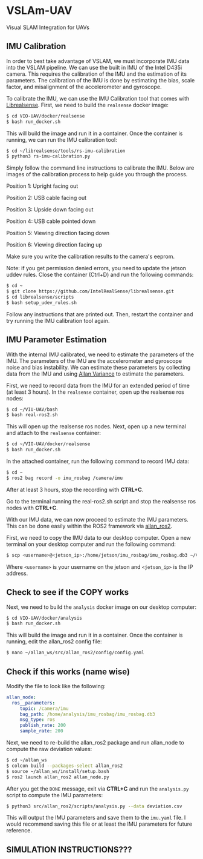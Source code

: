 # VSLAm-UAV
Visual SLAM Integration for UAVs

## IMU Calibration

In order to best take advantage of VSLAM, we must incorporate IMU data into the VSLAM pipeline. We can use the built in IMU of the Intel D435i camera. This requires the calibration of the IMU and the estimation of its parameters. The calibration of the IMU is done by estimating the bias, scale factor, and misalignment of the accelerometer and gyroscope.

To calibrate the IMU, we can use the IMU Calibration tool that comes with [Librealsense](https://github.com/IntelRealSense/librealsense). First, we need to build the `realsense` docker image:

```bash
$ cd VIO-UAV/docker/realsense
$ bash run_docker.sh
```

This will build the image and run it in a container. Once the container is running, we can run the IMU calibration tool:

```bash
$ cd ~/librealsense/tools/rs-imu-calibration
$ python3 rs-imu-calibration.py
```

Simply follow the command line instructions to calibrate the IMU. Below are images of the calibration process to help guide you through the process.

Position 1: Upright facing out

Position 2: USB cable facing out

Position 3: Upside down facing out

Position 4: USB cable pointed down

Position 5: Viewing direction facing down

Position 6: Viewing direction facing up

Make sure you write the calibration results to the camera's eeprom.

Note: if you get permission denied errors, you need to update the jetson uddev rules. Close the container (Ctrl+D) and run the following commands:

```bash
$ cd ~
$ git clone https://github.com/IntelRealSense/librealsense.git
$ cd librealsense/scripts
$ bash setup_udev_rules.sh
```

Follow any instructions that are printed out. Then, restart the container and try running the IMU calibration tool again.

## IMU Parameter Estimation

With the internal IMU calibrated, we need to estimate the parameters of the IMU. The parameters of the IMU are the accelerometer and gyroscope noise and bias instability. We can estimate these parameters by collecting data from the IMU and using [Allan Variance](https://en.wikipedia.org/wiki/Allan_variance) to estimate the parameters.

First, we need to record data from the IMU for an extended period of time (at least 3 hours). In the `realsense` container, open up the realsense ros nodes:

```bash
$ cd ~/VIU-UAV/bash
$ bash real-ros2.sh
```

This will open up the realsense ros nodes. Next, open up a new terminal and attach to the `realsense` container:

```bash
$ cd ~/VIO-UAV/docker/realsense
$ bash run_docker.sh
```

In the attached container, run the following command to record IMU data:

```bash
$ cd ~
$ ros2 bag record -o imu_rosbag /camera/imu
```

After at least 3 hours, stop the recording with **CTRL+C**.

Go to the terminal running the real-ros2.sh script and stop the realsense ros nodes with **CTRL+C**.

With our IMU data, we can now proceed to estimate the IMU parameters. This can be done easily within the ROS2 framework via [allan_ros2](https://github.com/CruxDevStuff/allan_ros2/tree/main).

First, we need to copy the IMU data to our desktop computer. Open a new terminal on your desktop computer and run the following command:

```bash
$ scp <username>@<jetson_ip>:/home/jetson/imu_rosbag/imu_rosbag.db3 ~/VIO-UAV/docker/analysis/imu_rosbag.db3
```

Where `<username>` is your username on the jetson and `<jetson_ip>` is the IP address.

## Check to see if the COPY works

Next, we need to build the `analysis` docker image on our desktop computer:

```bash
$ cd VIO-UAV/docker/analysis
$ bash run_docker.sh
```

This will build the image and run it in a container. Once the container is running, edit the allan_ros2 config file:

```bash
$ nano ~/allan_ws/src/allan_ros2/config/config.yaml
```

## Check if this works (name wise)

Modify the file to look like the following:

```yaml
allan_node:
  ros__parameters:
     topic: /camera/imu
     bag_path: /home/analysis/imu_rosbag/imu_rosbag.db3
     msg_type: ros
     publish_rate: 200
     sample_rate: 200
```

Next, we need to re-build the allan_ros2 package and run allan_node to compute the raw deviation values:

```bash
$ cd ~/allan_ws
$ colcon build --packages-select allan_ros2
$ source ~/allan_ws/install/setup.bash
$ ros2 launch allan_ros2 allan_node.py
```

After you get the `DONE` message, exit via **CTRL+C** and run the `analysis.py` script to compute the IMU parameters:

```bash
$ python3 src/allan_ros2/scripts/analysis.py --data deviation.csv
```

This will output the IMU parameters and save them to the `imu.yaml` file. I would recommend saving this file or at least the IMU parameters for future reference.

## SIMULATION INSTRUCTIONS???

